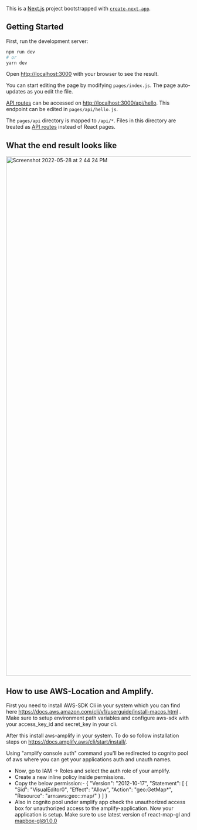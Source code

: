 This is a [Next.js](https://nextjs.org/) project bootstrapped with [`create-next-app`](https://github.com/vercel/next.js/tree/canary/packages/create-next-app).

## Getting Started

First, run the development server:

```bash
npm run dev
# or
yarn dev
```

Open [http://localhost:3000](http://localhost:3000) with your browser to see the result.

You can start editing the page by modifying `pages/index.js`. The page auto-updates as you edit the file.

[API routes](https://nextjs.org/docs/api-routes/introduction) can be accessed on [http://localhost:3000/api/hello](http://localhost:3000/api/hello). This endpoint can be edited in `pages/api/hello.js`.

The `pages/api` directory is mapped to `/api/*`. Files in this directory are treated as [API routes](https://nextjs.org/docs/api-routes/introduction) instead of React pages.

## What the end result looks like
<img width="1414" alt="Screenshot 2022-05-28 at 2 44 24 PM" src="https://user-images.githubusercontent.com/39455725/170819123-285df825-5589-439f-8c38-0f7e8e346272.png">


## How to use AWS-Location and Amplify.

First you need to install AWS-SDK Cli in your system which you can find here https://docs.aws.amazon.com/cli/v1/userguide/install-macos.html . Make sure to setup environment path variables and configure aws-sdk with your access_key_id and secret_key in your cli.

After this install aws-amplify in your system.
To do so follow installation steps on https://docs.amplify.aws/cli/start/install/.

Using "amplify console auth" command you'll be redirected to cognito pool of aws where you can get your applications auth and unauth names.
- Now, go to IAM -> Roles and select the auth role of your amplify.
- Create a new inline policy inside permissions.
- Copy the below permission:- 
{
    "Version": "2012-10-17",
    "Statement": [
        {
            "Sid": "VisualEditor0",
            "Effect": "Allow",
            "Action": "geo:GetMap*",
            "Resource": "arn:aws:geo:<REGION>:<ACCOUNTNUMBER>:map/<NAMEOFMAP>"
        }
    ]
}
- Also in cognito pool under amplify app check the unauthorized access box for unauthorized access to the amplify-application.
Now your application is setup. Make sure to use latest version of react-map-gl and mapbox-gl@1.0.0

